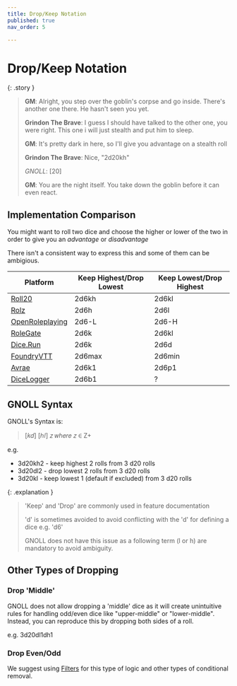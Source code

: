```yaml
---
title: Drop/Keep Notation
published: true
nav_order: 5

---
```


# Drop/Keep Notation


{: .story }   
>**GM**: Alright, you step over the goblin's corpse and go inside. There's another one there. He hasn't seen you yet.
>
>**Grindon The Brave**: I guess I should have talked to the other one, you were right. This one i will just stealth and put him to sleep.
>
>**GM**: It's pretty dark in here, so I'll give you advantage on a stealth roll
>
>**Grindon The Brave**: Nice, "2d20kh"
>
>*GNOLL*: [20]
>
>**GM**: You are the night itself. You take down the goblin before it can even react. 


## Implementation Comparison

You might want to roll two dice and choose the higher or lower of the two in order to give you an *advantage* or *disadvantage*

There isn't a consistent way to express this and some of them can be ambigious.

| Platform   | Keep Highest/Drop Lowest | Keep Lowest/Drop Highest |
| ---------- | ------------------------ | ------------------------ |
| [Roll20](https://roll20.net/)     | 2d6kh                    | 2d6kl                    |
| [Rolz](https://rolz.org/)       | 2d6h                     | 2d6l                     |
| [OpenRoleplaying](http://openroleplaying.org/) | 2d6-L           | 2d6-H                    |
| [RoleGate](https://www.rolegate.com/)   | 2d6k                     | 2d6kl                    |
| [Dice.Run](https://dice.run/#/d/2d6d)   | 2d6k                     | 2d6d                     |
| [FoundryVTT](https://foundryvtt.com/) | 2d6max                   | 2d6min                   |
| [Avrae](https://avrae.io/)      | 2d6k1                    | 2d6p1                    |
| [DiceLogger](https://www.dicelogger.com/) | 2d6b1 | ? |

## GNOLL Syntax 

GNOLL's Syntax is:

> [𝑘𝑑] [ℎ𝑙] 𝑧 𝑤ℎ𝑒𝑟𝑒 𝑧 ∈ Z<super>+</super>

e.g. 
- 3d20kh2 - keep highest 2 rolls from 3 d20 rolls
- 3d20dl2 - drop lowest 2 rolls from 3 d20 rolls
- 3d20kl - keep lowest 1 (default if excluded) from 3 d20 rolls

{: .explanation }   
> 'Keep' and 'Drop' are commonly used in feature documentation
>
> 'd' is sometimes avoided to avoid conflicting with the 'd' for defining a dice e.g. 'd6'
>
> GNOLL does not have this issue as a following term (l or h) are mandatory to avoid ambiguity.

## Other Types of Dropping

### Drop 'Middle'
GNOLL does not allow dropping a 'middle' dice as it will create unintuitive rules for handling odd/even dice like "upper-middle" or "lower-middle".
Instead, you can reproduce this by dropping both sides of a roll.

e.g. 3d20dl1dh1

### Drop Even/Odd
We suggest using [Filters](https://www.ianhunter.ie/GNOLL/notation/filters.html) for this type of logic and other types of conditional removal.
